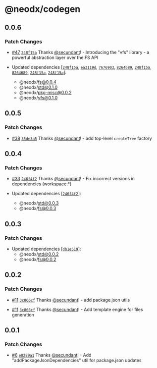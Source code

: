 # @neodx/codegen

## 0.0.6

### Patch Changes

- [#47](https://github.com/secundant/neodx/pull/47) [`248f15a`](https://github.com/secundant/neodx/commit/248f15ab83719f4fecc19c6882442c8815d3bfba) Thanks [@secundant](https://github.com/secundant)! - Introducing the "vfs" library - a powerful abstraction layer over the FS API

- Updated dependencies [[`248f15a`](https://github.com/secundant/neodx/commit/248f15ab83719f4fecc19c6882442c8815d3bfba), [`ea3119d`](https://github.com/secundant/neodx/commit/ea3119d23cd6107b1a1c71caf69877511536a975), [`7676903`](https://github.com/secundant/neodx/commit/76769036464164b3db2b9ff13a63b72e719430e6), [`8264689`](https://github.com/secundant/neodx/commit/826468971ee171e5e2a0a28c55e0a2e9411f12a3), [`248f15a`](https://github.com/secundant/neodx/commit/248f15ab83719f4fecc19c6882442c8815d3bfba), [`8264689`](https://github.com/secundant/neodx/commit/826468971ee171e5e2a0a28c55e0a2e9411f12a3), [`248f15a`](https://github.com/secundant/neodx/commit/248f15ab83719f4fecc19c6882442c8815d3bfba), [`248f15a`](https://github.com/secundant/neodx/commit/248f15ab83719f4fecc19c6882442c8815d3bfba)]:
  - @neodx/fs@0.0.4
  - @neodx/std@0.1.0
  - @neodx/pkg-misc@0.0.2
  - @neodx/vfs@0.1.0

## 0.0.5

### Patch Changes

- [#38](https://github.com/secundant/neodx/pull/38) [`35de3a5`](https://github.com/secundant/neodx/commit/35de3a50be2d782e546f804361b2bef373ae9511) Thanks [@secundant](https://github.com/secundant)! - add top-level `createTree` factory

## 0.0.4

### Patch Changes

- [#33](https://github.com/secundant/neodx/pull/33) [`246f4f2`](https://github.com/secundant/neodx/commit/246f4f292a005be440d78e7528cc40aefa5c6ad8) Thanks [@secundant](https://github.com/secundant)! - Fix incorrect versions in dependencies (workspace:\*)

- Updated dependencies [[`246f4f2`](https://github.com/secundant/neodx/commit/246f4f292a005be440d78e7528cc40aefa5c6ad8)]:
  - @neodx/std@0.0.3
  - @neodx/fs@0.0.3

## 0.0.3

### Patch Changes

- Updated dependencies [[`db1e519`](https://github.com/secundant/neodx/commit/db1e5193c4c5af6e0583a5e2f2e0a2ff161208d6)]:
  - @neodx/std@0.0.2
  - @neodx/fs@0.0.2

## 0.0.2

### Patch Changes

- [#11](https://github.com/secundant/neodx/pull/11) [`3c866cf`](https://github.com/secundant/neodx/commit/3c866cf856bb94df27e5ef69a7212f4b4e1c59a0) Thanks [@secundant](https://github.com/secundant)! - add package.json utils

- [#11](https://github.com/secundant/neodx/pull/11) [`3c866cf`](https://github.com/secundant/neodx/commit/3c866cf856bb94df27e5ef69a7212f4b4e1c59a0) Thanks [@secundant](https://github.com/secundant)! - Add template engine for files generation

## 0.0.1

### Patch Changes

- [#6](https://github.com/secundant/neodx/pull/6) [`e8289a1`](https://github.com/secundant/neodx/commit/e8289a1bddfaac69d3377418a26b482df68162a6) Thanks [@secundant](https://github.com/secundant)! - Add "addPackageJsonDependencies" util for package.json updates
